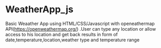 # WeatherApp_js 

Basic Weaather App using HTML/CSS/Javascript with openeathermap API(https://openweathermap.org/) .User can type any location or allow access to his location and get back results in form of date,temperature,location,weather type and temperature range 
